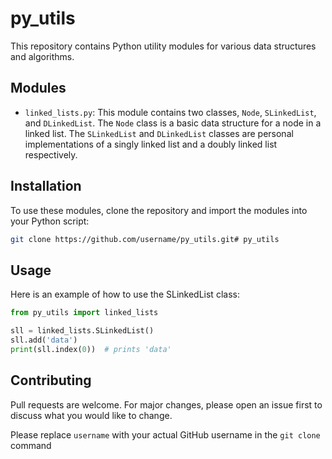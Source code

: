 # py_utils

This repository contains Python utility modules for various data structures and algorithms.

## Modules

- `linked_lists.py`: This module contains two classes, `Node`, `SLinkedList`, and `DLinkedList`. The `Node` class is a basic data structure for a node in a linked list. The `SLinkedList` and `DLinkedList` classes are personal implementations of a singly linked list and a doubly linked list respectively.

## Installation

To use these modules, clone the repository and import the modules into your Python script:

```bash
git clone https://github.com/username/py_utils.git# py_utils
```

## Usage
Here is an example of how to use the SLinkedList class:

```python
from py_utils import linked_lists

sll = linked_lists.SLinkedList()
sll.add('data')
print(sll.index(0))  # prints 'data'
```

## Contributing
Pull requests are welcome. For major changes, please open an issue first to discuss what you would like to change.

Please replace `username` with your actual GitHub username in the `git clone` command